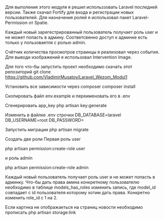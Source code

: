 Для выполения этого модуля я решил использзовать Laravel последней версии.
Также скачал Fortify для входа и регистрации новых пользователей.
Для назначения ролей я использовал пакет Laravel-Permission от Spatie.

Каждый новый зарегестрированный пользователь получает роль user и не может попасть в админу.
Соответсвенно доступ к админке есть только у пользоваетля с ролью admin.

Счётчик количества просмотров страинцы я реализовал через события.
Для выводи изображений я использовал  Intervention Image.

Для того что-бы запуcтить проект необходимо скачать этот репозиторий
git clone https://github.com/VladimirMusatov/Laravel_Wezom_Modul1

Установить все зависимости через composer
composer install

Скопировать файл env.example и переименовать его в .env

Сгенерировать app_key
php artisan key:generate

Изменить в файлке .env строчки
DB_DATABASE=laravel
DB_USERNAME=root
DB_PASSWORD=

Запустить миграции
php artisan migrate

Создать две роли
Первая роль user

php artisan permission:create-role user

и роль admin 

php artisan permission:create-role admin

Каждый новый пользователь получает роль user и не может попасть в админку.
Что-бы дать права амина конкретному пользователю необходимо в таблице models_has_roles изменить запись, где model_id совпадает с id пользователя которому хотим дать права.
Конкретно изменить role_id с 1 на 2.

Если картнка не отображаеться на страниц новости необходимо прописать 
php artisan storage:link